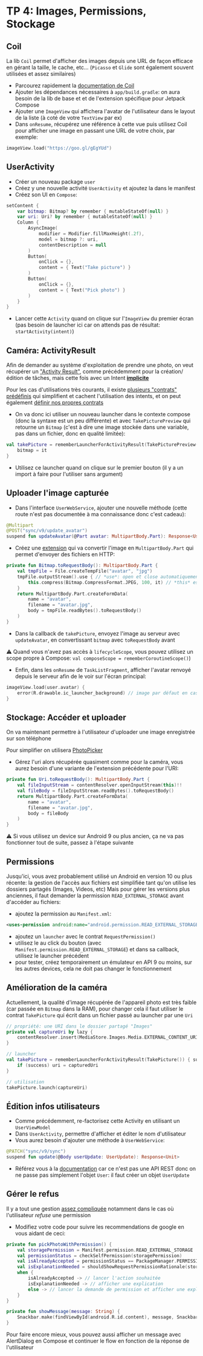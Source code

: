 # TP 4: Images, Permissions, Stockage

## Coil

<aside class="positive">

La lib `Coil` permet d'afficher des images depuis une URL de façon efficace en gérant la taille, le cache, etc... (`Picasso` et `Glide` sont également souvent utilisées et assez similaires)

</aside>

- Parcourez rapidement la [documentation de Coil](https://coil-kt.github.io/coil/)
- Ajouter les dépendances nécessaires à `app/build.gradle`: on aura besoin de la lib de base et et de l'extension spécifique pour Jetpack Compose
- Ajouter une `ImageView` qui affichera l'avatar de l'utilisateur dans le layout de la liste (à coté de votre `TextView` par ex)
- Dans `onResume`, récupérez une référence à cette vue puis utilisez Coil pour afficher une image en passant une URL de votre choix, par exemple:

```kotlin
imageView.load("https://goo.gl/gEgYUd")
```

## UserActivity

- Créer un nouveau package `user`
- Créez y une nouvelle activité `UserActivity` et ajoutez la dans le manifest
- Créez son UI en `Compose`:

```kotlin
setContent {
    var bitmap: Bitmap? by remember { mutableStateOf(null) }
    var uri: Uri? by remember { mutableStateOf(null) }
    Column {
        AsyncImage(
            modifier = Modifier.fillMaxHeight(.2f),
            model = bitmap ?: uri,
            contentDescription = null
        )
        Button(
            onClick = {},
            content = { Text("Take picture") }
        )
        Button(
            onClick = {},
            content = { Text("Pick photo") }
        )
    }
}
```

- Lancer cette `Activity` quand on clique sur l'`ImageView` du premier écran (pas besoin de launcher ici car on attends pas de résultat: `startActivity(intent)`)

## Caméra: ActivityResult

<aside class="positive">

Afin de demander au système d'exploitation de prendre une photo, on veut récupérer un ["Activity Result"](https://developer.android.com/training/basics/intents/result), comme précédemment pour la création/édition de tâches, mais cette fois avec un Intent [**implicite**](https://developer.android.com/guide/components/intents-filters#ExampleSend)

Pour les cas d'utilisations très courants, il existe [plusieurs "contrats" prédéfinis](https://developer.android.com/reference/androidx/activity/result/contract/ActivityResultContracts) qui simplifient et cachent l'utilisation des intents, et on peut également [définir nos propres contrats](https://developer.android.com/training/basics/intents/result#custom)

</aside>

- On va donc ici utiliser un nouveau launcher dans le contexte compose (donc la syntaxe est un peu différente) et avec `TakePicturePreview` qui retourne un `Bitmap` (c'est à dire une image stockée dans une variable, pas dans un fichier, donc en qualité limitée):

```kotlin
val takePicture = rememberLauncherForActivityResult(TakePicturePreview()) {
    bitmap = it
}
```

- Utilisez ce launcher quand on clique sur le premier bouton (il y a un import à faire pour l'utiliser sans argument)

## Uploader l'image capturée

- Dans l'interface `UserWebService`, ajouter une nouvelle méthode (cette route n'est pas documentée à ma connaissance donc c'est cadeau):

```kotlin
@Multipart
@POST("sync/v9/update_avatar")
suspend fun updateAvatar(@Part avatar: MultipartBody.Part): Response<User>
```

- Créez une [extension](https://kotlinlang.org/docs/extensions.html) qui va convertir l'image en `MultipartBody.Part` qui permet d'envoyer des fichiers en HTTP:

```kotlin
private fun Bitmap.toRequestBody(): MultipartBody.Part {
    val tmpFile = File.createTempFile("avatar", "jpg")
    tmpFile.outputStream().use { // *use*: open et close automatiquement
        this.compress(Bitmap.CompressFormat.JPEG, 100, it) // *this* est le bitmap ici
    }
    return MultipartBody.Part.createFormData(
        name = "avatar",
        filename = "avatar.jpg",
        body = tmpFile.readBytes().toRequestBody()
    )
}
```

- Dans la callback de `takePicture`, envoyez l'image au serveur avec `updateAvatar`, en convertissant `bitmap` avec `toRequestBody` avant

<aside class="negative">

⚠️ Quand vous n'avez pas accès à `lifecycleScope`, vous pouvez utilisez un scope propre à Compose: `val composeScope = rememberCoroutineScope()`)

</aside>

- Enfin, dans les `onResume` de `TaskListFragment`, afficher l'avatar renvoyé depuis le serveur afin de le voir sur l'écran principal:

```kotlin
imageView.load(user.avatar) {
    error(R.drawable.ic_launcher_background) // image par défaut en cas d'erreur
}
```

## Stockage: Accéder et uploader

On va maintenant permettre à l'utilisateur d'uploader une image enregistrée sur son téléphone

Pour simplifier on utilisera [PhotoPicker](https://developer.android.com/training/data-storage/shared/photopicker)

- Gérez l'uri alors récupérée quasiment comme pour la caméra, vous aurez besoin d'une variante de l'extension précédente pour l'URI:

```kotlin
private fun Uri.toRequestBody(): MultipartBody.Part {
    val fileInputStream = contentResolver.openInputStream(this)!!
    val fileBody = fileInputStream.readBytes().toRequestBody()
    return MultipartBody.Part.createFormData(
        name = "avatar",
        filename = "avatar.jpg",
        body = fileBody
    )
}
```

<aside class="negative">

⚠️ Si vous utilisez un device sur Android 9 ou plus ancien, ça ne va pas fonctionner tout de suite, passez à l'étape suivante

</aside>

## Permissions

Jusqu'ici, vous avez probablement utilisé un Android en version 10 ou plus récente: la gestion de l'accès aux fichiers est simplifiée tant qu'on utilise les dossiers partagés (Images, Videos, etc)
Mais pour gérer les versions plus anciennes, il faut demander la permission `READ_EXTERNAL_STORAGE` avant d'accéder au fichiers:

- ajoutez la permission au `Manifest.xml`:

```xml
<uses-permission android:name="android.permission.READ_EXTERNAL_STORAGE" />
```

<!-- new permissions android 13 ! -->

- ajoutez un `launcher` avec le contrat `RequestPermission()`
- utilisez le au click du bouton (avec `Manifest.permission.READ_EXTERNAL_STORAGE`) et dans sa callback, utilisez le launcher précédent
- pour tester, créez temporairement un émulateur en API 9 ou moins, sur les autres devices, cela ne doit pas changer le fonctionnement

## Amélioration de la caméra

Actuellement, la qualité d'image récupérée de l'appareil photo est très faible (car passée en `Bitmap` dans la RAM), pour changer cela il faut utiliser le contrat `TakePicture` qui écrit dans un fichier passé au launcher par une `Uri`

```kotlin
// propriété: une URI dans le dossier partagé "Images"
private val captureUri by lazy {
    contentResolver.insert(MediaStore.Images.Media.EXTERNAL_CONTENT_URI, ContentValues())
}

// launcher
val takePicture = rememberLauncherForActivityResult(TakePicture()) { success ->
    if (success) uri = capturedUri
}

// utilisation
takePicture.launch(captureUri)
```

## Édition infos utilisateurs

- Comme précédemment, re-factorisez cette Activity en utilisant un `UserViewModel`
- Dans `UserActivity`, permettre d'afficher et éditer le nom d'utilisateur
- Vous aurez besoin d'ajouter une méthode à `UserWebService`:

```kotlin
@PATCH("sync/v9/sync")
suspend fun update(@Body userUpdate: UserUpdate): Response<Unit>
```

- Référez vous à la [documentation](https://developer.todoist.com/sync/v9/#user) car ce n'est pas une API REST donc on ne passe pas simplement l'objet `User`: il faut créer un objet `UserUpdate`

## Gérer le refus

<aside class="positive">

Il y a tout une gestion [assez compliquée](https://developer.android.com/training/permissions/requesting#workflow_for_requesting_permissions) notamment dans le cas où l'utilisateur _refuse_ une permission

</aside>

- Modifiez votre code pour suivre les recommendations de google en vous aidant de ceci:

```kotlin
private fun pickPhotoWithPermission() {
    val storagePermission = Manifest.permission.READ_EXTERNAL_STORAGE
    val permissionStatus = checkSelfPermission(storagePermission)
    val isAlreadyAccepted = permissionStatus == PackageManager.PERMISSION_GRANTED
    val isExplanationNeeded = shouldShowRequestPermissionRationale(storagePermission)
    when {
        isAlreadyAccepted -> // lancer l'action souhaitée
        isExplanationNeeded -> // afficher une explication
        else -> // lancer la demande de permission et afficher une explication en cas de refus
    }
}

private fun showMessage(message: String) {
    Snackbar.make(findViewById(android.R.id.content), message, Snackbar.LENGTH_LONG).show()
}
```

Pour faire encore mieux, vous pouvez aussi afficher un message avec AlertDialog en Compose et continuer le flow en fonction de la réponse de l'utilisateur
